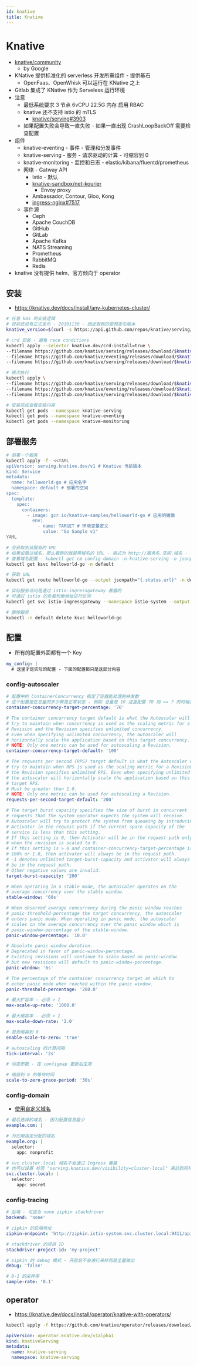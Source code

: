 ```yaml
---
id: knative
title: Knative
---
```


# Knative

- [knative/community](https://github.com/knative/community)
  - by Google
- KNative 提供标准化的 serverless 开发所需组件 - 提供基石
  - OpenFaas、OpenWhisk 可以运行在 KNative 之上
- Gitlab 集成了 KNative 作为 Serveless 运行环境
- 注意
  - 最低系统要求 3 节点 6vCPU 22.5G 内存 启用 RBAC
  - knative 还不支持 istio 的 mTLS
    - [knative/serving#3903](https://github.com/knative/serving/issues/3903)
  - 如果配置失败会导致一直失败 - 如果一直出现 CrashLoopBackOff 需要检查配置
- 组件
  - knative-eventing - 事件 - 管理和分发事件
  - knative-serving - 服务 - 请求驱动的计算 - 可缩容到 0
  - knative-monitoring - 监控和日志 - elastic/kibana/fluentd/prometheus
  - 网络 - Gatway API
    - Istio - 默认
    - [knative-sandbox/net-kourier](https://github.com/knative-sandbox/net-kourier)
      - Envoy proxy
    - Ambassador, Contour, Gloo, Kong
    - [ingress-nginx#7517](https://github.com/kubernetes/ingress-nginx/issues/7517)
  - 事件源
    - Ceph
    - Apache CouchDB
    - GitHub
    - GitLab
    - Apache Kafka
    - NATS Streaming
    - Prometheus
    - RabbitMQ
    - Redis
- knative 没有提供 helm，官方倾向于 operator

## 安装

- https://knative.dev/docs/install/any-kubernetes-cluster/

```bash
# 任意 k8s 的安装逻辑
# 目前还没有正式发布 - 20191130 - 因此取到的是预发布版本
knative_version=$(curl -s https://api.github.com/repos/knative/serving/releases | jq -r '.[0].tag_name')

# crd 安装 - 避免 race conditions
kubectl apply --selector knative.dev/crd-install=true \
--filename https://github.com/knative/serving/releases/download/$knative_version/serving.yaml \
--filename https://github.com/knative/eventing/releases/download/$knative_version/release.yaml \
--filename https://github.com/knative/serving/releases/download/$knative_version/monitoring.yaml

# 再次执行
kubectl apply \
--filename https://github.com/knative/serving/releases/download/$knative_version/serving.yaml \
--filename https://github.com/knative/eventing/releases/download/$knative_version/release.yaml \
--filename https://github.com/knative/serving/releases/download/$knative_version/monitoring.yaml

# 安装完成查看安装内容
kubectl get pods --namespace knative-serving
kubectl get pods --namespace knative-eventing
kubectl get pods --namespace knative-monitoring
```

## 部署服务

```bash
# 部署一个服务
kubectl apply -f- <<YAML
apiVersion: serving.knative.dev/v1 # Knative 当前版本
kind: Service
metadata:
  name: helloworld-go # 应用名字
  namespace: default # 部署的空间
spec:
  template:
    spec:
      containers:
        - image: gcr.io/knative-samples/helloworld-go # 应用的镜像
          env:
            - name: TARGET # 环境变量定义
              value: "Go Sample v1"
YAML

# 会获取到该服务的 URL
# 如果设置过域名，那么看到的就是带域名的 URL - 格式为 http://服务名.空间.域名 - 例如 http://helloworld-go.default.wener.me
# 查看域名配置 - kubectl get cm config-domain -n knative-serving -o jsonpath={.data}
kubectl get ksvc helloworld-go -n default

# 获取 URL
kubectl get route helloworld-go --output jsonpath="{.status.url}" -n default

# 实际服务访问是通过 istio-ingressgateway 暴露的
# 可通过 istio 的负载均衡地址进行访问
kubectl get svc istio-ingressgateway --namespace istio-system --output jsonpath="{.status.loadBalancer.ingress[*]['ip']}"

# 删除服务
kubectl -n default delete ksvc helloworld-go
```

## 配置

- 所有的配置外面都有一个 Key

```yaml
my_config: |
  # 这里才是实际的配置 - 下面的配置都只是这部分内容
```

### config-autoscaler

```yaml
# 配置中的 ContainerConcurrency 指定了容器能处理的并发数
# 这个配置是在总量的多少算是正常状态 - 例如 总量是 10 这里配置 70 则 <= 7 的时候算是稳定的量
container-concurrency-target-percentage: '70'

# The container concurrency target default is what the Autoscaler will
# try to maintain when concurrency is used as the scaling metric for a
# Revision and the Revision specifies unlimited concurrency.
# Even when specifying unlimited concurrency, the autoscaler will
# horizontally scale the application based on this target concurrency.
# NOTE: Only one metric can be used for autoscaling a Revision.
container-concurrency-target-default: '100'

# The requests per second (RPS) target default is what the Autoscaler will
# try to maintain when RPS is used as the scaling metric for a Revision and
# the Revision specifies unlimited RPS. Even when specifying unlimited RPS,
# the autoscaler will horizontally scale the application based on this
# target RPS.
# Must be greater than 1.0.
# NOTE: Only one metric can be used for autoscaling a Revision.
requests-per-second-target-default: '200'

# The target burst capacity specifies the size of burst in concurrent
# requests that the system operator expects the system will receive.
# Autoscaler will try to protect the system from queueing by introducing
# Activator in the request path if the current spare capacity of the
# service is less than this setting.
# If this setting is 0, then Activator will be in the request path only
# when the revision is scaled to 0.
# If this setting is > 0 and container-concurrency-target-percentage is
# 100% or 1.0, then activator will always be in the request path.
# -1 denotes unlimited target-burst-capacity and activator will always
# be in the request path.
# Other negative values are invalid.
target-burst-capacity: '200'

# When operating in a stable mode, the autoscaler operates on the
# average concurrency over the stable window.
stable-window: '60s'

# When observed average concurrency during the panic window reaches
# panic-threshold-percentage the target concurrency, the autoscaler
# enters panic mode. When operating in panic mode, the autoscaler
# scales on the average concurrency over the panic window which is
# panic-window-percentage of the stable-window.
panic-window-percentage: '10.0'

# Absolute panic window duration.
# Deprecated in favor of panic-window-percentage.
# Existing revisions will continue to scale based on panic-window
# but new revisions will default to panic-window-percentage.
panic-window: '6s'

# The percentage of the container concurrency target at which to
# enter panic mode when reached within the panic window.
panic-threshold-percentage: '200.0'

# 最大扩容率 - 必须 > 1
max-scale-up-rate: '1000.0'

# 最大缩容率 - 必须 > 1
max-scale-down-rate: '2.0'

# 是否缩容到 0
enable-scale-to-zero: 'true'

# autoscaling 的计算间隔
tick-interval: '2s'

# 动态参数 - 在 configmap 更新后生效

# 缩容到 0 的等待时间
scale-to-zero-grace-period: '30s'
```

### config-domain

- [使用自定义域名](https://knative.dev/docs/serving/using-a-custom-domain/)

```yaml
# 最后选择的域名 - 因为配置信息最少
example.com: |

# 为应用指定分配的域名
example.org: |
  selector:
    app: nonprofit

# svc.cluster.local 域名不会通过 Ingress 暴露
# 也可以设置 标签 "serving.knative.dev/visibility=cluster-local" 来达到同样的目的
svc.cluster.local: |
  selector:
    app: secret
```

### config-tracing

```yaml
# 后端 - 可选为 none zipkin stackdriver
backend: 'none'

# zipkin 的后端地址
zipkin-endpoint: 'http://zipkin.istio-system.svc.cluster.local:9411/api/v2/spans'

# stackdriver 的项目 ID
stackdriver-project-id: 'my-project'

# zipkin 的 debug 模式 - 开启后不会进行采样而是全量输出
debug: 'false'

# 0-1 的采样率
sample-rate: '0.1'
```

## operator

- https://knative.dev/docs/install/operator/knative-with-operators/

```bash
kubectl apply -f https://github.com/knative/operator/releases/download/knative-v1.0.0/operator.yaml
```

```yaml
apiVersion: operator.knative.dev/v1alpha1
kind: KnativeServing
metadata:
  name: knative-serving
  namespace: knative-serving
```
